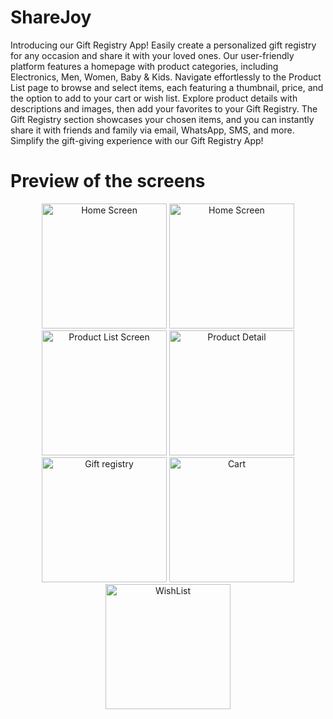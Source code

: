 # ShareJoy
Introducing our Gift Registry App! Easily create a personalized gift registry for any occasion and share it with your loved ones. Our user-friendly platform features a homepage with product categories, including Electronics, Men, Women, Baby & Kids. Navigate effortlessly to the Product List page to browse and select items, each featuring a thumbnail, price, and the option to add to your cart or wish list. Explore product details with descriptions and images, then add your favorites to your Gift Registry. The Gift Registry section showcases your chosen items, and you can instantly share it with friends and family via email, WhatsApp, SMS, and more. Simplify the gift-giving experience with our Gift Registry App!



<h1>Preview of the screens</h1>
<center>
<img src="https://github.com/noveshiksewani/share_joy_app/assets/84488422/b0aea60d-d74d-4c28-b311-c6ad305a6cb9" width="200" title="Home Screen"/> 
<img src="https://github.com/noveshiksewani/share_joy_app/assets/84488422/069ded54-9d48-4d15-b6ab-bd8fe02781a0" width="200" title="Home Screen"/> 
<img src="https://github.com/noveshiksewani/share_joy_app/assets/84488422/2104d4dc-8c48-4629-8680-19951c79d8d1" width="200" title=" Product List Screen"/>
<img src="https://github.com/noveshiksewani/share_joy_app/assets/84488422/c566cf11-8b01-477c-b080-f918811b3cd3" width="200" title="Product Detail" />
<img src="https://github.com/noveshiksewani/share_joy_app/assets/84488422/dc3d3769-005d-4c51-a886-3b33a45f7f4a" width="200"  title="Gift registry" />
<img src="https://github.com/noveshiksewani/share_joy_app/assets/84488422/f13fca61-f95d-418c-8f98-189cc7912776" width="200" title="Cart"/>
<img src="https://github.com/noveshiksewani/share_joy_app/assets/84488422/8a18b2f3-6f5a-44f9-b740-9b0e68aa3740" width="200" title="WishList"/>
</center>



